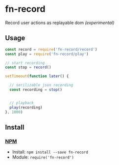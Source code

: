 <!-- TITLE/ -->

<h1>fn-record</h1>

<!-- /TITLE -->


<!-- DESCRIPTION/ -->

Record user actions as replayable dom *(experimental)*

<!-- /DESCRIPTION -->


## Usage
```js
const record = require('fn-record/record')
const play = require('fn-record/play')

// start recording
const stop = record()

setTimeout(function later() {

  // serilizable json recording
  const recording = stop()


  // playback
  play(recording)
}, 1000)

```
<!-- INSTALL/ -->

<h2>Install</h2>

<a href="https://npmjs.com" title="npm is a package manager for javascript"><h3>NPM</h3></a><ul>
<li>Install: <code>npm install --save fn-record</code></li>
<li>Module: <code>require('fn-record')</code></li></ul>

<!-- /INSTALL -->
